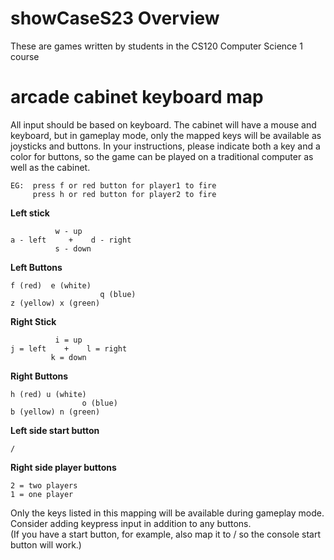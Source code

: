 # showCaseS23 Overview
These are games written by students in the CS120 Computer Science 1 course

# arcade cabinet keyboard map

All input should be based on keyboard.  The cabinet will have a mouse and keyboard,
but in gameplay mode, only the mapped keys will be available as joysticks and buttons.
In your instructions, please indicate both a key and a color for buttons, so the 
game can be played on a traditional computer as well as the cabinet.

    EG:  press f or red button for player1 to fire
         press h or red button for player2 to fire

**Left stick** 

              w - up
    a - left     +    d - right
              s - down

**Left Buttons**  

    f (red)  e (white)  
                        q (blue)
    z (yellow) x (green)

**Right Stick**  

              i = up
    j = left    +    l = right
             k = down

**Right Buttons**  

    h (red) u (white)
                    o (blue)
    b (yellow) n (green)
    
**Left side start button**  

    /

**Right side player buttons**

    2 = two players
    1 = one player

Only the keys listed in this mapping will be available during gameplay mode.
Consider adding keypress input in addition to any buttons.  
(If you have a start button, for example, also map it to / so the console start button will work.)
